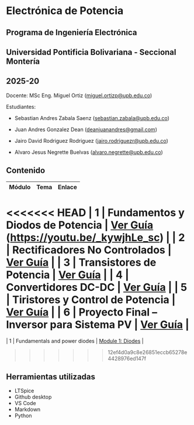 # Electrónica de Potencia
## Programa de Ingeniería Electrónica
## Universidad Pontificia Bolivariana - Seccional Montería
## 2025-20

Docente: MSc Eng. Miguel Ortiz (miguel.ortizp@upb.edu.co)

Estudiantes:
- Sebastian Andres Zabala Saenz 
(sebastian.zabala@upb.edu.co)

- Juan Andres Gonzalez Dean
(deanjuanandres@gmail.com)

- Jairo David Rodriguez Rodriguez
(jairo.rodriguezr@upb.edu.co)

- Alvaro Jesus Negrette Buelvas
(alvaro.negrette@upb.edu.co)

## Contenido

| Módulo | Tema                                      | Enlace                                     |
| ------ | ----------------------------------------- | ------------------------------------------ |
<<<<<<< HEAD
| 1      | Fundamentos y Diodos de Potencia          | [Ver Guía](./guia_1_fundamentos_diodos.md) (https://youtu.be/_kywjhLe_sc)    |
| 2      | Rectificadores No Controlados             | [Ver Guía](./guia_2_rectificadores)        |
| 3      | Transistores de Potencia                  | [Ver Guía](./guia_3_transistores_potencia) |
| 4      | Convertidores DC-DC                       | [Ver Guía](./guia_4_convertidores_dc_dc)   |
| 5      | Tiristores y Control de Potencia          | [Ver Guía](./guia_5_tiristores)            |
| 6      | Proyecto Final – Inversor para Sistema PV | [Ver Guía](./guia_6_proyecto_final)        |
=======
| 1      | Fundamentals and power diodes          | [Module 1: Diodes](Module%201%20diodes/guia_1_fundamentos_diodos.md) |     
>>>>>>> 12ef4d0a9c8e26851eccb65278e4428976ed147f

## Herramientas utilizadas

- LTSpice
- Github desktop
- VS Code
- Markdown
- Python 
   
